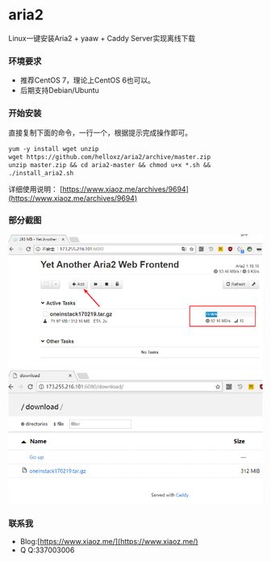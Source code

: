 # aria2
Linux一键安装Aria2 + yaaw + Caddy Server实现离线下载

### 环境要求
* 推荐CentOS 7，理论上CentOS 6也可以。
* 后期支持Debian/Ubuntu

### 开始安装

直接复制下面的命令，一行一个，根据提示完成操作即可。

```
yum -y install wget unzip
wget https://github.com/helloxz/aria2/archive/master.zip
unzip master.zip && cd aria2-master && chmod u+x *.sh && ./install_aria2.sh
```

详细使用说明： [https://www.xiaoz.me/archives/9694](https://www.xiaoz.me/archives/9694)


### 部分截图
![](./snipaste_20171208_184105.png)
![](./snipaste_20171208_184228.png)

### 联系我

* Blog:[https://www.xiaoz.me/](https://www.xiaoz.me/) 
* Q Q:337003006